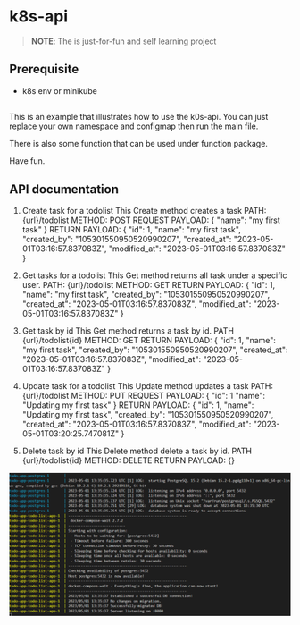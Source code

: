 # k8s-api
>**NOTE**: The is just-for-fun and self learning project

## Prerequisite
* k8s env or minikube



## 
This is an example that illustrates how to use the k0s-api.
You can just replace your own namespace and configmap then run the main file.

There is also some function that can be used under function package.

Have fun.


## API documentation

1. Create task for a todolist
This Create method creates a task
PATH: {url}/todolist
METHOD: POST
REQUEST PAYLOAD: 
    {
        "name": "my first task"
    }
RETURN PAYLOAD:
    {
        "id": 1,
        "name": "my first task",
        "created_by": "105301550950520990207",
        "created_at": "2023-05-01T03:16:57.837083Z",
        "modified_at": "2023-05-01T03:16:57.837083Z"
    }

2. Get tasks for a todolist
This Get method returns all task under a specific user.
PATH: {url}/todolist
METHOD: GET
RETURN PAYLOAD:
    {
        "id": 1,
        "name": "my first task",
        "created_by": "105301550950520990207",
        "created_at": "2023-05-01T03:16:57.837083Z",
        "modified_at": "2023-05-01T03:16:57.837083Z"
    }

3. Get task by id 
This Get method returns a task by id.
PATH {url}/todolist{id}
METHOD: GET
RETURN PAYLOAD:
    {
        "id": 1,
        "name": "my first task",
        "created_by": "105301550950520990207",
        "created_at": "2023-05-01T03:16:57.837083Z",
        "modified_at": "2023-05-01T03:16:57.837083Z"
    }

4. Update task for a todolist
This Update method updates a task
PATH: {url}/todolist
METHOD: PUT
REQUEST PAYLOAD: 
    {
        "id": 1
        "name": "Updating my first task"
    }
RETURN PAYLOAD:
    {
        "id": 1,
        "name": "Updating my first task",
        "created_by": "105301550950520990207",
        "created_at": "2023-05-01T03:16:57.837083Z",
        "modified_at": "2023-05-01T03:20:25.747081Z"
    }

5. Delete task by id 
This Delete method delete a task by id.
PATH {url}/todolist{id}
METHOD: DELETE
RETURN PAYLOAD:
    {}


![Alt text](https://github.com/cfthoo/image/blob/main/up.png)
